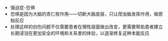 - 强迫症-恐惧
- 恐惧是因为大脑的杏仁核作用——切断大脑皮层，只让爬虫脑发挥作用，做原始反应
- 处理这样的创伤问题不仅需要患者在理性层面做出改变，更需要帮助患者建立长期浸泡在更加安全的环境和关系里的体验，以逐渐修复这种本能反应